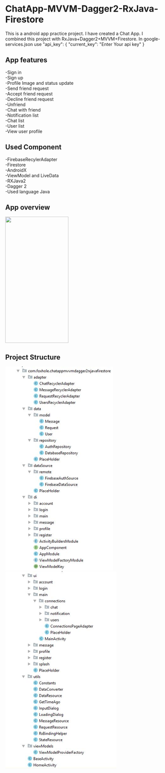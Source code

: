 # ChatApp-MVVM-Dagger2-RxJava-Firestore

This is a android app practice project. I have created a Chat App. I combined this project with RxJava+Dagger2+MVVM+Firestore.
In google-services.json use
"api_key":
{
        "current_key": "Enter Your api key"
}

## App features
-Sign in <br/>
-Sign up <br/>
-Profile Image and status update <br/>
-Send friend request <br/>
-Accept friend request <br/>
-Decline friend request <br/>
-Unfriend <br/>
-Chat with friend <br/>
-Notification list <br/>
-Chat list <br/>
-User list <br/>
-View user profile <br/>

## Used Component
-FirebaseRecylerAdapter<br/>
-Firestore <br/>
-AndroidX <br/>
-ViewModel and LiveData <br/>
-RXJava2 <br/>
-Dagger 2 <br/>
-Used language Java

## App overview 
<img src="Mobile.gif" width="200" height="400">

## Project Structure 
<img src="Capture1.JPG">
<img src="Capture2.JPG">
